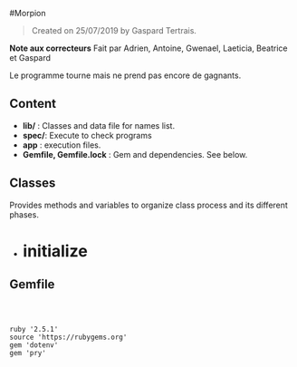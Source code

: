 #Morpion



>Created on 25/07/2019 by Gaspard Tertrais.



**Note aux correcteurs**
Fait par Adrien, Antoine, Gwenael, Laeticia, Beatrice et Gaspard

Le programme tourne mais ne prend pas encore de gagnants.


## Content



- **lib/** : Classes and data file for names list.
- **spec/**: Execute to check programs
- **app** : execution files.
- **Gemfile, Gemfile.lock** : Gem and dependencies. See below.



## Classes



Provides methods and variables to organize class process and its different phases.



- # initialize



## Gemfile



```



ruby '2.5.1'
source 'https://rubygems.org'
gem 'dotenv'
gem 'pry'
